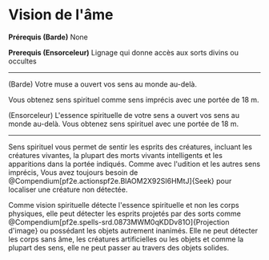 # Vision de l'âme

<p><strong>Prérequis (Barde)</strong>&nbsp;None</p>
<p><strong>Prerequis (Ensorceleur)</strong> Lignage qui donne accès aux sorts divins ou occultes</p>
<hr>
<p>(Barde) Votre muse a ouvert vos sens au monde au-delà. </p>
<p>Vous obtenez sens spirituel comme sens imprécis avec une portée de 18 m.</p>
<p>(Ensorceleur) L'essence spirituelle de votre sens a ouvert vos sens au monde au-delà. Vous obtenez sens spirituel avec une portée de 18 m.</p>
<hr>
<p>Sens spirituel vous permet de sentir les esprits des créatures, incluant les créatures vivantes, la plupart des morts vivants intelligents et les apparitions dans la portée indiqués. Comme avec l'udition et les autres sens imprécis, Vous avez toujours besoin de @Compendium[pf2e.actionspf2e.BlAOM2X92SI6HMtJ]{Seek} pour localiser une créature non détectée.</p>
<p>Comme vision spirituelle détecte l'essence spirituelle et non les corps physiques, elle peut détecter les esprits projetés par des sorts comme @Compendium[pf2e.spells-srd.0873MWM0qKDDv81O]{Projection d'image} ou possédant les objets autrement inanimés. Elle ne peut  détecter les corps sans âme, les créatures artificielles ou les objets et comme la plupart des sens, elle ne peut passer au travers des objets solides.</p>